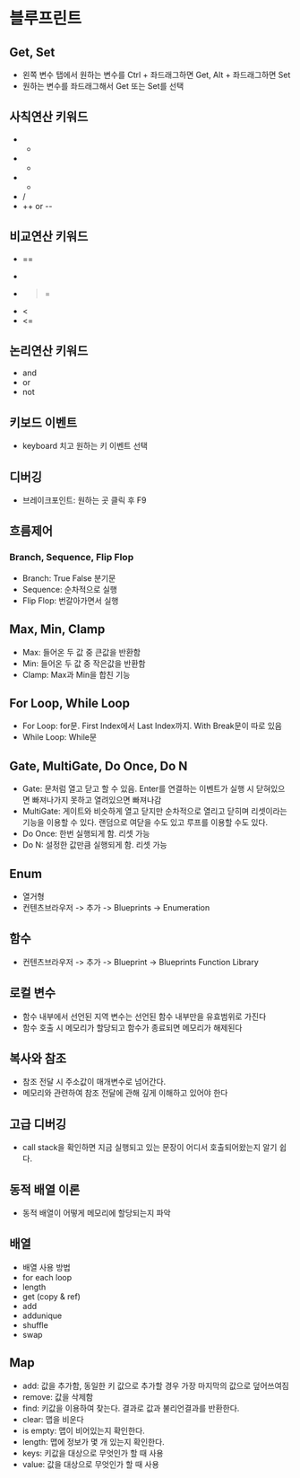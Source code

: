 # 블루프린트
## Get, Set
- 왼쪽 변수 탭에서 원하는 변수를 Ctrl + 좌드래그하면 Get, Alt + 좌드래그하면 Set
- 원하는 변수를 좌드래그해서 Get 또는 Set를 선택

## 사칙연산 키워드
- +
- -
- *
- /
- ++ or --

## 비교연산 키워드
- ==
- >
- >=
- <
- <=

## 논리연산 키워드
- and
- or
- not

## 키보드 이벤트
- keyboard 치고 원하는 키 이벤트 선택

## 디버깅
- 브레이크포인트: 원하는 곳 클릭 후 F9

## 흐름제어
### Branch, Sequence, Flip Flop
- Branch: True False 분기문
- Sequence: 순차적으로 실행
- Flip Flop: 번갈아가면서 실행

## Max, Min, Clamp
- Max: 들어온 두 값 중 큰값을 반환함
- Min: 들어온 두 값 중 작은값을 반환함
- Clamp: Max과 Min을 합친 기능

## For Loop, While Loop
- For Loop: for문. First Index에서 Last Index까지. With Break문이 따로 있음
- While Loop: While문

## Gate, MultiGate, Do Once, Do N
- Gate: 문처럼 열고 닫고 할 수 있음. Enter를 연결하는 이벤트가 실행 시 닫혀있으면 빠져나가지 못하고 열려있으면 빠져나감
- MultiGate: 게이트와 비슷하게 열고 닫지만 순차적으로 열리고 닫히며 리셋이라는 기능을 이용할 수 있다. 랜덤으로 여닫을 수도 있고 루프를 이용할 수도 있다.
- Do Once: 한번 실행되게 함. 리셋 가능
- Do N: 설정한 값만큼 실행되게 함. 리셋 가능

## Enum
- 열거형
- 컨텐츠브라우저 -> 추가 -> Blueprints -> Enumeration

## 함수
- 컨텐츠브라우저 -> 추가 -> Blueprint -> Blueprints Function Library

## 로컬 변수
- 함수 내부에서 선언된 지역 변수는 선언된 함수 내부만을 유효범위로 가진다
- 함수 호출 시 메모리가 할당되고 함수가 종료되면 메모리가 해제된다

## 복사와 참조
- 참조 전달 시 주소값이 매개변수로 넘어간다.
- 메모리와 관련하여 참조 전달에 관해 깊게 이해하고 있어야 한다

## 고급 디버깅
- call stack을 확인하면 지금 실행되고 있는 문장이 어디서 호출되어왔는지 알기 쉽다.

## 동적 배열 이론
- 동적 배열이 어떻게 메모리에 할당되는지 파악

## 배열
- 배열 사용 방법
- for each loop
- length
- get (copy & ref)
- add
- addunique
- shuffle
- swap

## Map
- add: 값을 추가함, 동일한 키 값으로 추가할 경우 가장 마지막의 값으로 덮어쓰여짐
- remove: 값을 삭제함
- find: 키값을 이용하여 찾는다. 결과로 값과 불리언결과를 반환한다.
- clear: 맵을 비운다
- is empty: 맵이 비어있는지 확인한다.
- length: 맵에 정보가 몇 개 있는지 확인한다.
- keys: 키값을 대상으로 무엇인가 할 때 사용
- value: 값을 대상으로 무엇인가 할 때 사용

